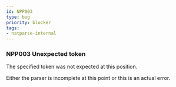```yaml
---
id: NPP003
type: bug
priority: blocker
tags:
- natparse-internal 
---
```


### NPP003 Unexpected token
The specified token was not expected at this position.

Either the parser is incomplete at this point or this is an actual error.
